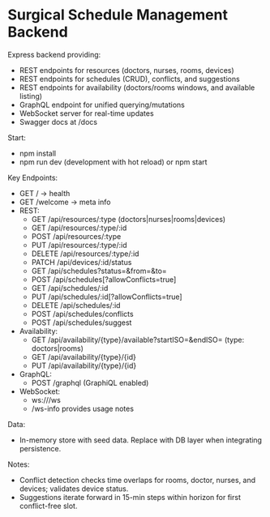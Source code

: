 # Surgical Schedule Management Backend

Express backend providing:
- REST endpoints for resources (doctors, nurses, rooms, devices)
- REST endpoints for schedules (CRUD), conflicts, and suggestions
- REST endpoints for availability (doctors/rooms windows, and available listing)
- GraphQL endpoint for unified querying/mutations
- WebSocket server for real-time updates
- Swagger docs at /docs

Start:
- npm install
- npm run dev (development with hot reload) or npm start

Key Endpoints:
- GET / -> health
- GET /welcome -> meta info
- REST:
  - GET /api/resources/:type (doctors|nurses|rooms|devices)
  - GET /api/resources/:type/:id
  - POST /api/resources/:type
  - PUT /api/resources/:type/:id
  - DELETE /api/resources/:type/:id
  - PATCH /api/devices/:id/status
  - GET /api/schedules?status=&from=&to=
  - POST /api/schedules[?allowConflicts=true]
  - GET /api/schedules/:id
  - PUT /api/schedules/:id[?allowConflicts=true]
  - DELETE /api/schedules/:id
  - POST /api/schedules/conflicts
  - POST /api/schedules/suggest
- Availability:
  - GET /api/availability/{type}/available?startISO=&endISO= (type: doctors|rooms)
  - GET /api/availability/{type}/{id}
  - PUT /api/availability/{type}/{id}
- GraphQL:
  - POST /graphql (GraphiQL enabled)
- WebSocket:
  - ws://<host>/ws
  - /ws-info provides usage notes

Data:
- In-memory store with seed data. Replace with DB layer when integrating persistence.

Notes:
- Conflict detection checks time overlaps for rooms, doctor, nurses, and devices; validates device status.
- Suggestions iterate forward in 15-min steps within horizon for first conflict-free slot.
